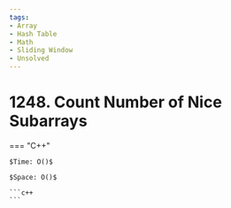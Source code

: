 ```yaml
---
tags:
- Array
- Hash Table
- Math
- Sliding Window
- Unsolved
---
```



# 1248. Count Number of Nice Subarrays

=== "C++"

    $Time: O()$

    $Space: O()$

    ```c++
    ```